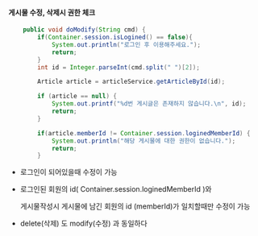 #### 게시물 수정, 삭제시 권한 체크		

```java
	public void doModify(String cmd) {
		if(Container.session.isLogined() == false){
			System.out.println("로그인 후 이용해주세요.");
			return;
		}
        int id = Integer.parseInt(cmd.split(" ")[2]);

        Article article = articleService.getArticleById(id);

        if (article == null) {
            System.out.printf("%d번 게시글은 존재하지 않습니다.\n", id);
            return;
        }

        if(article.memberId != Container.session.loginedMemberId) {
            System.out.println("해당 게시물에 대한 권한이 없습니다.");
            return;
        }
```

- 로그인이 되어있을때 수정이 가능

- 로그인된 회원의 id( Container.session.loginedMemberId )와 

  게시물작성시 게시물에 남긴 회원의 id (memberId)가 일치할때만 수정이 가능

- delete(삭제) 도 modify(수정) 과 동일하다
